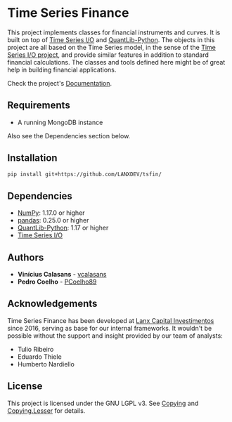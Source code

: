 # Time Series Finance

This project implements classes for financial instruments and curves. It is built on top of
[Time Series I/O](https://github.com/LANXDEV/tsio) and [QuantLib-Python](https://www.quantlib.org/). The objects in this
project are all based on the Time Series model, in the sense of the [Time Series I/O project](https://github.com/LANXDEV/tsio),
and provide similar features in addition to standard financial calculations. The classes and tools defined here might be
of great help in building financial applications.

Check the project's [Documentation](https://lanxdev.github.io/tsfin/index).


## Requirements
- A running MongoDB instance

Also see the Dependencies section below.

## Installation

```sh
pip install git+https://github.com/LANXDEV/tsfin/
```

## Dependencies

- [NumPy](https://www.numpy.org): 1.17.0 or higher
- [pandas](https://pandas.pydata.org/): 0.25.0 or higher
- [QuantLib-Python](https://www.quantlib.org/install/windows-python.shtml): 1.17 or higher
- [Time Series I/O](https://github.com/LANXDEV/tsio)


## Authors

* **Vinícius Calasans** - [vcalasans](https://github.com/vcalasans)
* **Pedro Coelho** - [PCoelho89](https://github.com/PCoelho89)

## Acknowledgements

Time Series Finance has been developed at [Lanx Capital Investimentos](https://www.lanxcapital.com/) since 2016, serving
as base for our internal frameworks. It wouldn't be possible without the support and insight provided by our team of
analysts:

- Tulio Ribeiro
- Eduardo Thiele
- Humberto Nardiello


## License

This project is licensed under the GNU LGPL v3. See [Copying](COPYING) and [Copying.Lesser](COPYING.LESSER) for details.

